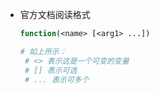 - 官方文档阅读格式

  ```cmake
  function(<name> [<arg1> ...])
  
  # 如上所示：
   # <> 表示这是一个可变的变量
   # [] 表示可选
   # ... 表示可多个
  ```

  
